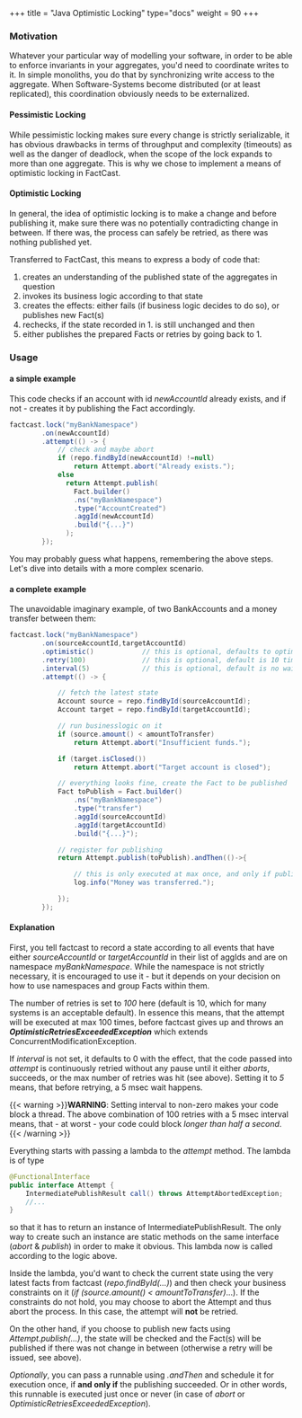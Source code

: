 +++
title = "Java Optimistic Locking"
type="docs"
weight = 90
+++

### Motivation

Whatever your particular way of modelling your software, in order to be able to enforce invariants in your aggregates, you'd need to coordinate writes to it. In simple monoliths, you do that by synchronizing write access to the aggregate. When Software-Systems become distributed (or at least replicated), this coordination obviously needs to be externalized.

#### Pessimistic Locking

While pessimistic locking makes sure every change is strictly serializable, it has obvious drawbacks in terms of throughput and complexity (timeouts) as well as the danger of deadlock, when the scope of the lock expands to more than one aggregate. This is why we chose to implement a means of optimistic locking in FactCast.

#### Optimistic Locking

In general, the idea of optimistic locking is to make a change and before publishing it, make sure there was no potentially contradicting change in between. If there was, the process can safely be retried, as there was nothing published yet.

Transferred to FactCast, this means to express a body of code that:

1. creates an understanding of the published state of the aggregates in question
2. invokes its business logic according to that state
3. creates the effects: either fails (if business logic decides to do so), or publishes new Fact(s)
4. rechecks, if the state recorded in 1. is still unchanged and then
5. either publishes the prepared Facts or retries by going back to 1.

### Usage

#### a simple example

This code checks if an account with id *newAccountId* already exists, and if not - creates it by publishing the Fact accordingly.

```java
factcast.lock("myBankNamespace")
        .on(newAccountId)
        .attempt(() -> {
            // check and maybe abort
            if (repo.findById(newAccountId) !=null)
                return Attempt.abort("Already exists.");
            else
              return Attempt.publish(
                Fact.builder()
                .ns("myBankNamespace")
                .type("AccountCreated")
                .aggId(newAccountId)
                .build("{...}")
              );
        });

```

You may probably guess what happens, remembering the above steps. Let's dive into details with a more complex scenario.

#### a complete example

The unavoidable imaginary example, of two BankAccounts and a money transfer between them:

```java
factcast.lock("myBankNamespace")
        .on(sourceAccountId,targetAccountId)
        .optimistic()            // this is optional, defaults to optimistic, currently the only mode supported
        .retry(100)              // this is optional, default is 10 times
        .interval(5)             // this is optional, default is no wait interval between attempts (equals to 0)
        .attempt(() -> {

            // fetch the latest state
            Account source = repo.findById(sourceAccountId);
            Account target = repo.findById(targetAccountId);

            // run businesslogic on it
            if (source.amount() < amountToTransfer)
                return Attempt.abort("Insufficient funds.");

            if (target.isClosed())
                return Attempt.abort("Target account is closed");

            // everything looks fine, create the Fact to be published
            Fact toPublish = Fact.builder()
                .ns("myBankNamespace")
                .type("transfer")
                .aggId(sourceAccountId)
                .aggId(targetAccountId)
                .build("{...}");

            // register for publishing
            return Attempt.publish(toPublish).andThen(()->{

                // this is only executed at max once, and only if publishing succeeded
                log.info("Money was transferred.");

            });
        });
```

#### Explanation

First, you tell factcast to record a state according to all events that have either *sourceAccountId* or *targetAccountId* in their list of aggIds and are on namespace *myBankNamespace*. While the namespace is not strictly necessary, it is encouraged to use it - but it depends on your decision on how to use namespaces and group Facts within them.

The number of retries is set to *100* here (default is 10, which for many systems is an acceptable default). In essence this means, that the attempt will be executed at max 100 times, before factcast gives up and throws an ***OptimisticRetriesExceededException*** which extends ConcurrentModificationException.

If *interval* is not set, it defaults to 0 with the effect, that the code passed into *attempt* is continuously retried without any pause until it either *aborts*, succeeds, or the max number of retries was hit (see above).
Setting it to *5* means, that before retrying, a 5 msec wait happens.

{{< warning >}}<b>WARNING</b>: Setting interval to non-zero makes your code block a thread. The above combination of 100 retries with a 5 msec interval means, that - at worst - your code could block <i>longer than half a second</i>.{{< /warning >}}


Everything starts with passing a lambda to the *attempt* method. The lambda is of type
```java
@FunctionalInterface
public interface Attempt {
    IntermediatePublishResult call() throws AttemptAbortedException;
    //...
}
```
so that it has to return an instance of IntermediatePublishResult. The only way to create such an instance are static methods on the same interface (*abort* & *publish*) in order to make it obvious.
This lambda now is called according to the logic above.

Inside the lambda, you'd want to check the current state using the very latest facts from factcast (*repo.findById(...)*) and then check your business constraints on it (*if (source.amount() < amountToTransfer)*...).
If the constraints do not hold, you may choose to abort the Attempt and thus abort the process. In this case, the attempt will **not** be retried.

On the other hand, if you choose to publish new facts using *Attempt.publish(...)*, the state will be checked and the Fact(s) will be published if there was not change in between (otherwise a retry will be issued, see above).

*Optionally*, you can pass a runnable using *.andThen* and schedule it for execution once, if **and only if** the publishing succeeded. Or in other words, this runnable is executed just once or never (in case of *abort* or *OptimisticRetriesExceededException*).
